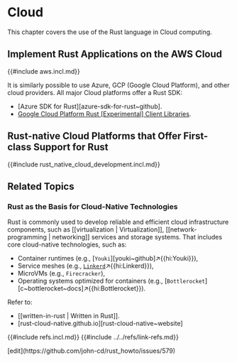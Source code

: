 # Cloud

This chapter covers the use of the Rust language in Cloud computing.

## Implement Rust Applications on the AWS Cloud

{{#include aws.incl.md}}

It is similarly possible to use Azure, GCP (Google Cloud Platform), and other cloud providers.
All major Cloud platforms offer a Rust SDK:

- [Azure SDK for Rust][azure-sdk-for-rust~github].
- [Google Cloud Platform Rust [Experimental] Client Libraries](https://github.com/googleapis/google-cloud-rust).

## Rust-native Cloud Platforms that Offer First-class Support for Rust

{{#include rust_native_cloud_development.incl.md}}

## Related Topics

### Rust as the Basis for Cloud-Native Technologies

Rust is commonly used to develop reliable and efficient cloud infrastructure components, such as [[virtualization | Virtualization]], [[network-programming | networking]] services and storage systems. That includes core cloud-native technologies, such as:

- Container runtimes (e.g., [`Youki`][youki~github]↗{{hi:Youki}}),
- Service meshes (e.g., [`Linkerd`](https://linkerd.io/)↗{{hi:Linkerd}}),
- MicroVMs (e.g., `Firecracker`),
- Operating systems optimized for containers (e.g., [`Bottlerocket`][c~bottlerocket~docs]↗{{hi:Bottlerocket}}).

Refer to:

- [[written-in-rust | Written in Rust]].
- [rust-cloud-native.github.io][rust-cloud-native~website]

{{#include refs.incl.md}}
{{#include ../../refs/link-refs.md}}

<div class="hidden">
[edit](https://github.com/john-cd/rust_howto/issues/579)
</div>
